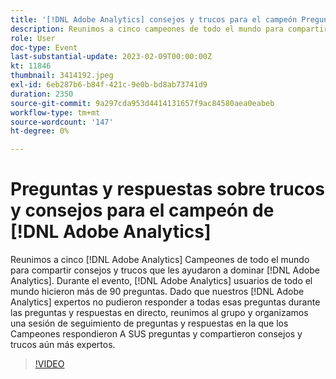 ```yaml
---
title: '[!DNL Adobe Analytics] consejos y trucos para el campeón Preguntas y respuestas'
description: Reunimos a cinco campeones de todo el mundo para compartir consejos y trucos que les ayudaron a dominar a usuarios de todo el mundo.  [!DNL Adobe Analytics]  [!DNL Adobe Analytics]. During the event, over 90 questions were asked by [!DNL Adobe Analytics]  Debido a que nuestros  [!DNL Adobe Analytics] expertos no pudieron responder todas esas preguntas durante las preguntas y respuestas en vivo, reunimos al grupo y organizamos una sesión de seguimiento de preguntas y respuestas donde los Campeones respondieron TUS preguntas y compartieron consejos y trucos aún más expertos.
role: User
doc-type: Event
last-substantial-update: 2023-02-09T00:00:00Z
kt: 11846
thumbnail: 3414192.jpeg
exl-id: 6eb287b6-b84f-421c-9e0b-bd8ab73741d9
duration: 2350
source-git-commit: 9a297cda953d4414131657f9ac84580aea0eabeb
workflow-type: tm+mt
source-wordcount: '147'
ht-degree: 0%

---
```


# Preguntas y respuestas sobre trucos y consejos para el campeón de [!DNL Adobe Analytics]

Reunimos a cinco [!DNL Adobe Analytics] Campeones de todo el mundo para compartir consejos y trucos que les ayudaron a dominar [!DNL Adobe Analytics]. Durante el evento, [!DNL Adobe Analytics] usuarios de todo el mundo hicieron más de 90 preguntas. Dado que nuestros [!DNL Adobe Analytics] expertos no pudieron responder a todas esas preguntas durante las preguntas y respuestas en directo, reunimos al grupo y organizamos una sesión de seguimiento de preguntas y respuestas en la que los Campeones respondieron A SUS preguntas y compartieron consejos y trucos aún más expertos.

>[!VIDEO](https://video.tv.adobe.com/v/3414192/?quality=12&learn=on)
